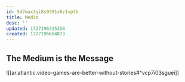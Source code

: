 ```yaml
---
id: 5d7max3gi8s9391x6z1xptb
title: Media
desc: ''
updated: 1727196725358
created: 1727196664873
---
```


## The Medium is the Message

![[ar.atlantic.video-games-are-better-without-stories#^vcp7i03sguei]]